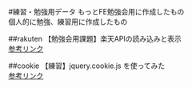 #練習・勉強用データ
もっとFE勉強会用に作成したもの  
個人的に勉強、練習用に作成したもの

##rakuten
【勉強会用課題】楽天APIの読み込みと表示  
[参考リンク](https://fe.lc-design.jp/1412/kimura/)

##cookie
【練習】jquery.cookie.js を使ってみた  
[参考リンク](https://fe.lc-design.jp/1504/kimura/)